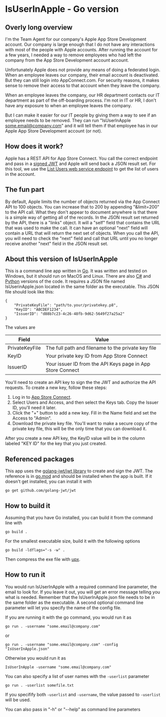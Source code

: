 # IsUserInApple - Go version
## Overly long overview
I'm the Team Agent for our company's Apple App Store Development account. Our company is large enough that I do not have any interactions with most of the people with Apple accounts. After running the account for a few years, I needed a way to remove employees who had left the company from the App Store Development account account.

Unfortunately Apple does not provide any means of doing a federated login. When an employee leaves our company, their email account is deactivated. But they can still login into AppConnect.com. For security reasons, it makes sense to remove their access to that account when they leave the company.

When an employee leaves the company, our HR department contacts our IT department as part of the off-boarding process. I'm not in IT or HR, I don't have any exposure to when an employee leaves the company.

But I can make it easier for our IT people by giving them a way to see if an employee needs to be removed.  They can run "IsUserInApple some.email@company.com" and it will tell them if that employee has in our Apple App Store Development account (or not).

## How does it work?
Apple has a REST API for App Store Connect. You call the correct endpoint and pass in a <a href="https://developer.apple.com/documentation/appstoreconnectapi/generating_tokens_for_api_requests" target="_blank">signed JWT</a> and Apple will send back a JSON result set. For this tool, we use the <a href="https://developer.apple.com/documentation/appstoreconnectapi/list_users" target="_blank">List Users web service endpoint</a> to get the list of users in the account.

## The fun part
By default, Apple limits the number of objects returned via the App Connect API to 100 objects. You can increase that to 200 by appending "&limit=200" to the API call. What they don't appear to document anywhere is that there is a simple way of getting all of the records. In the JSON result set returned by the API, there is a "links" object.  It will a "self" field that contains the URL that was used to make the call. It can have an optional "next" field will contain a URL that will return the next set of objects. When you call the API, you will need to check the "next" field and call that URL until you no longer receive another "next" field in the JSON result set.

## About this version of IsUserInApple
This is a command line app written in <a href="https://golang.org/" target="_blank">Go</a>. It was written and tested on Windows, but it should run on MacOS and Linux. There are also <a href="https://github.com/anotherlab/IsUserinApple-dotnet" target="_blank">C#</a> and <a href="https://github.com/anotherlab/IsUserInApple-python" target="_blank">Python</a> versions of the code. It requires a JSON file named IsUserinApple.json located in the same folder as the executable. This JSON file should look like this:

    {
        "PrivateKeyFile": "path/to.your/privatekey.p8",
        "KeyID": "ABCDEF1234",
        "IssuerID": "d88b7c23-4c26-48fb-9d62-5649f27a25a2"
    }

The values are

| Field          | Value                                    |
|----------------|------------------------------------------|
| PrivateKeyFile | The full path and filename to the private key file |
| KeyID | Your private key ID from App Store Connect |
| IssuerID | Your issuer ID from the API Keys page in App Store Connect |

You'll need to create an API key to sign the the JWT and authorize the API requests. To create a new key, follow these steps:

1. Log in to <a href="https://appstoreconnect.apple.com/" target="_blank">App Store Connect</a>.
2. Select Users and Access, and then select the Keys tab.  Copy the Issuer ID, you'll need it later.
3. Click the "+" button to add a new key. Fill in the Name field and set the Access to "Admin".
4. Download the private key file. You'll want to make a secure copy of the private key file, this will be the only time that you can download it.

After you create a new API key, the KeyID value will be in the column labeled "KEY ID" for the key that you just created.

## Referenced packages
This app uses the <a href="https://github.com/golang-jwt/jwt" target="_blank">golang-jwt/jwt library</a> to create and sign the JWT. The reference is in <a href="https://github.com/anotherlab/IsUserInApple-golang/blob/main/go.mod" target="_blank">go.mod</a> and should be installed when the app is built. If it doesn't get installed, you can install it with

`go get github.com/golang-jwt/jwt`

## How to build it
Assuming that you have Go installed, you can build it from the command line with

`go build .`

For the smallest executable size, build it with the following options

`go build -ldflags="-s -w" .`

Then compress the exe file with <a href="https://upx.github.io/" target="_blank">upx</a>.

## How to run it
You would run IsUserInApple with a required command line parameter, the email to look for. If you leave it out, you will get an error message telling you what is needed. Remember that the IsUserInApple.json file needs to be in the same folder as the executable. A second optional command line parameter will let you specify the name of the config file.

If you are running it with the go command, you would run it as

`go run . -username "some.email@company.com"`

or

`go run . -username "some.email@company.com" -config "IsUserInApple.json"`

Otherwise you would run it as

`IsUserInApple -username "some.email@company.com"`

You can also specify a list of user names with the `-userlist` parameter

`go run . -userlist somefile.txt`

If you specifify both `-userlist` and `-username`, the value passed to `-userlist` will be used.

You can also pass in "-h" or "--help" as command line parameters
